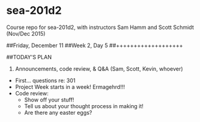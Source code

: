 # sea-201d2
Course repo for sea-201d2, with instructors Sam Hamm and Scott Schmidt (Nov/Dec 2015)

##Friday, December 11
##Week 2, Day 5
##+++++++++++++++++++

##TODAY'S PLAN

1. Announcements, code review, & Q&A (Sam, Scott, Kevin, whoever)
  * First... questions re: 301
  * Project Week starts in a week! Ermagehrd!!!
  * Code review:
      * Show off your stuff!
      * Tell us about your thought process in making it!
      * Are there any easter eggs?
